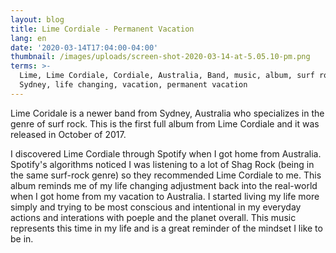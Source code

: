 ```yaml
---
layout: blog
title: Lime Cordiale - Permanent Vacation
lang: en
date: '2020-03-14T17:04:00-04:00'
thumbnail: /images/uploads/screen-shot-2020-03-14-at-5.05.10-pm.png
terms: >-
  Lime, Lime Cordiale, Cordiale, Australia, Band, music, album, surf rock,
  Sydney, life changing, vacation, permanent vacation
---
```

Lime Coridale is a newer band from Sydney, Australia who specializes in the genre of surf rock. This is the first full album from Lime Cordiale and it was released in October of 2017.

I discovered Lime Cordiale through Spotify when I got home from Australia. Spotify's algorithms noticed I was listening to a lot of Shag Rock (being in the same surf-rock genre) so they recommended Lime Cordiale to me. This album reminds me of my life changing adjustment back into the real-world when I got home from my vacation to Australia. I started living my life more simply and trying to be most conscious and intentional in my everyday actions and interations with poeple and the planet overall. This music represents this time in my life and is a great reminder of the mindset I like to be in.
